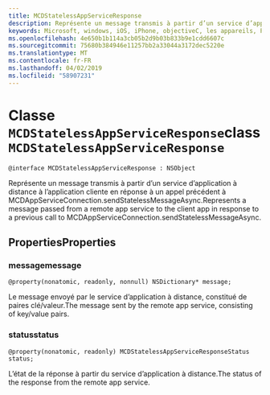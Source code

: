 ```yaml
---
title: MCDStatelessAppServiceResponse
description: Représente un message transmis à partir d’un service d’application à distance à l’application cliente en réponse à un appel précédent à MCDAppServiceConnection.sendStatelessMessageAsync.
keywords: Microsoft, windows, iOS, iPhone, objectiveC, les appareils, Project Rome connectés
ms.openlocfilehash: 4e650b1b114a3cb05b2d9b03b833b9e1cdd6607c
ms.sourcegitcommit: 75680b384946e11257bb2a33044a3172dec5220e
ms.translationtype: MT
ms.contentlocale: fr-FR
ms.lasthandoff: 04/02/2019
ms.locfileid: "58907231"
---
```

# <a name="class-mcdstatelessappserviceresponse"></a><span data-ttu-id="e8236-104">Classe `MCDStatelessAppServiceResponse`</span><span class="sxs-lookup"><span data-stu-id="e8236-104">class `MCDStatelessAppServiceResponse`</span></span> 

```
@interface MCDStatelessAppServiceResponse : NSObject
```  

<span data-ttu-id="e8236-105">Représente un message transmis à partir d’un service d’application à distance à l’application cliente en réponse à un appel précédent à MCDAppServiceConnection.sendStatelessMessageAsync.</span><span class="sxs-lookup"><span data-stu-id="e8236-105">Represents a message passed from a remote app service to the client app in response to a previous call to MCDAppServiceConnection.sendStatelessMessageAsync.</span></span>


## <a name="properties"></a><span data-ttu-id="e8236-106">Properties</span><span class="sxs-lookup"><span data-stu-id="e8236-106">Properties</span></span>

### <a name="message"></a><span data-ttu-id="e8236-107">message</span><span class="sxs-lookup"><span data-stu-id="e8236-107">message</span></span>
`@property(nonatomic, readonly, nonnull) NSDictionary* message;`

<span data-ttu-id="e8236-108">Le message envoyé par le service d’application à distance, constitué de paires clé/valeur.</span><span class="sxs-lookup"><span data-stu-id="e8236-108">The message sent by the remote app service, consisting of key/value pairs.</span></span>

### <a name="status"></a><span data-ttu-id="e8236-109">status</span><span class="sxs-lookup"><span data-stu-id="e8236-109">status</span></span>
`@property(nonatomic, readonly) MCDStatelessAppServiceResponseStatus status;`

<span data-ttu-id="e8236-110">L’état de la réponse à partir du service d’application à distance.</span><span class="sxs-lookup"><span data-stu-id="e8236-110">The status of the response from the remote app service.</span></span>

